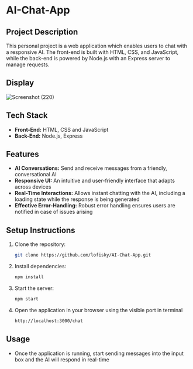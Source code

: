 # AI-Chat-App

## Project Description
This personal project is a web application which enables users to chat with a responsive AI. The front-end is built with HTML, CSS, and JavaScript, while the back-end is powered by Node.js with an Express server to manage requests.

## Display

![Screenshot (220)](https://github.com/user-attachments/assets/44a199b1-98f4-4c8c-a4ff-d386a5e31491)


## Tech Stack
- **Front-End:** HTML, CSS and JavaScript
- **Back-End:** Node.js, Express

## Features
- **AI Conversations:** Send and receive messages from a friendly, conversational AI
- **Responsive UI:** An intuitive and user-friendly interface that adapts across devices
- **Real-Time Interactions:**  Allows instant chatting with the AI, including a loading state while the response is being generated
- **Effective Error-Handling:** Robust error handling ensures users are notified in case of issues arising

## Setup Instructions
1. Clone the repository:

   ```bash
   git clone https://github.com/lofisky/AI-Chat-App.git
3. Install dependencies:

   ```bash
   npm install
5. Start the server:

   ```bash
   npm start
7. Open the application in your browser using the visible port in terminal
   ```bash
   http://localhost:3000/chat

## Usage
- Once the application is running, start sending messages into the input box and the AI will respond in real-time

